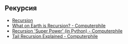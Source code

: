 ## Pекурсия
- [Recursion](https://www.learncpp.com/cpp-tutorial/recursion/)
- [What on Earth is Recursion? - Computerphile](https://www.youtube.com/watch?v=Mv9NEXX1VHc)
- [Recursion 'Super Power' (in Python) - Computerphile](https://www.youtube.com/watch?v=8lhxIOAfDss)
- [Tail Recursion Explained - Computerphile](https://www.youtube.com/watch?v=_JtPhF8MshA)

